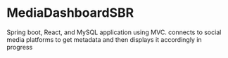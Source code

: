 # MediaDashboardSBR
Spring boot, React, and MySQL application using MVC. connects to social media platforms to get metadata and then displays it accordingly in progress 
